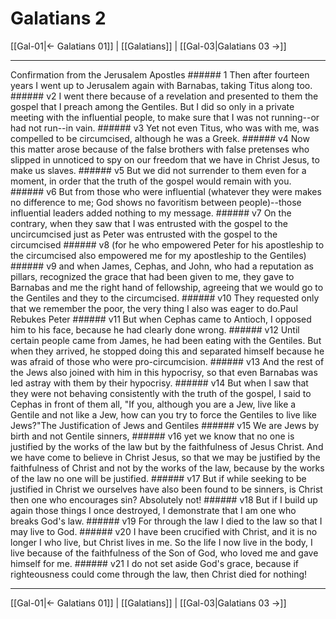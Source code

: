 # Galatians 2

[[Gal-01|← Galatians 01]] | [[Galatians]] | [[Gal-03|Galatians 03 →]]
***

Confirmation from the Jerusalem Apostles ###### 1 Then after fourteen years I went up to Jerusalem again with Barnabas, taking Titus along too. ###### v2 I went there because of a revelation and presented to them the gospel that I preach among the Gentiles. But I did so only in a private meeting with the influential people, to make sure that I was not running--or had not run--in vain. ###### v3 Yet not even Titus, who was with me, was compelled to be circumcised, although he was a Greek. ###### v4 Now this matter arose because of the false brothers with false pretenses who slipped in unnoticed to spy on our freedom that we have in Christ Jesus, to make us slaves. ###### v5 But we did not surrender to them even for a moment, in order that the truth of the gospel would remain with you. ###### v6 But from those who were influential (whatever they were makes no difference to me; God shows no favoritism between people)--those influential leaders added nothing to my message. ###### v7 On the contrary, when they saw that I was entrusted with the gospel to the uncircumcised just as Peter was entrusted with the gospel to the circumcised ###### v8 (for he who empowered Peter for his apostleship to the circumcised also empowered me for my apostleship to the Gentiles) ###### v9 and when James, Cephas, and John, who had a reputation as pillars, recognized the grace that had been given to me, they gave to Barnabas and me the right hand of fellowship, agreeing that we would go to the Gentiles and they to the circumcised. ###### v10 They requested only that we remember the poor, the very thing I also was eager to do.Paul Rebukes Peter ###### v11 But when Cephas came to Antioch, I opposed him to his face, because he had clearly done wrong. ###### v12 Until certain people came from James, he had been eating with the Gentiles. But when they arrived, he stopped doing this and separated himself because he was afraid of those who were pro-circumcision. ###### v13 And the rest of the Jews also joined with him in this hypocrisy, so that even Barnabas was led astray with them by their hypocrisy. ###### v14 But when I saw that they were not behaving consistently with the truth of the gospel, I said to Cephas in front of them all, "If you, although you are a Jew, live like a Gentile and not like a Jew, how can you try to force the Gentiles to live like Jews?"The Justification of Jews and Gentiles ###### v15 We are Jews by birth and not Gentile sinners, ###### v16 yet we know that no one is justified by the works of the law but by the faithfulness of Jesus Christ. And we have come to believe in Christ Jesus, so that we may be justified by the faithfulness of Christ and not by the works of the law, because by the works of the law no one will be justified. ###### v17 But if while seeking to be justified in Christ we ourselves have also been found to be sinners, is Christ then one who encourages sin? Absolutely not! ###### v18 But if I build up again those things I once destroyed, I demonstrate that I am one who breaks God's law. ###### v19 For through the law I died to the law so that I may live to God. ###### v20 I have been crucified with Christ, and it is no longer I who live, but Christ lives in me. So the life I now live in the body, I live because of the faithfulness of the Son of God, who loved me and gave himself for me. ###### v21 I do not set aside God's grace, because if righteousness could come through the law, then Christ died for nothing!

***
[[Gal-01|← Galatians 01]] | [[Galatians]] | [[Gal-03|Galatians 03 →]]
